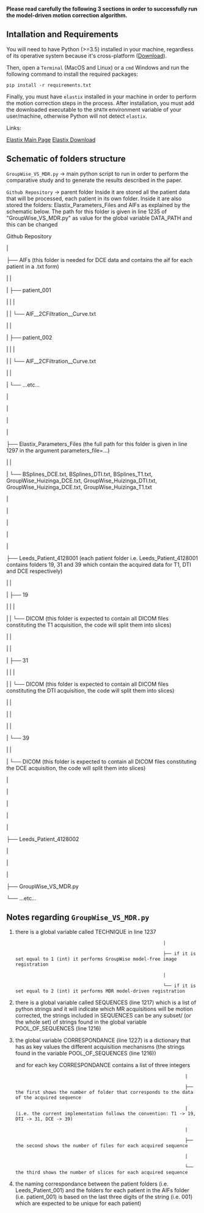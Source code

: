 **Please read carefully the following 3 sections in order to successfully run the model-driven motion correction algorithm.**

## Intallation and Requirements

You will need to have Python (>=3.5) installed in your machine, regardless of its operative system because it's cross-platform ([Download](https://www.python.org/downloads/)).

Then, open a `Terminal` (MacOS and Linux) or a `cmd` Windows and run the following command to install the required packages:

`pip install -r requirements.txt`

Finally, you must have `elastix` installed in your machine in order to perform the motion correction steps in the process. After installation, you must add the downloaded executable to the `$PATH` environment variable of your user/machine, otherwise Python will not detect `elastix`.

Links:

[Elastix Main Page](https://elastix.lumc.nl/)
[Elastix Download](https://github.com/SuperElastix/elastix/releases/tag/5.0.1)


## Schematic of folders structure

`GroupWise_VS_MDR.py` -> main python script to run in order to perform the comparative study and to generate the results described in the paper.

`Github Repository` -> parent folder
                  Inside it are stored all the patient data that will be processed, each patient in its own folder.
                  Inside it are also stored the folders: Elastix_Parameters_Files and AIFs as explained by the schematic below.
                  The path for this folder is given in line 1235 of "GroupWise_VS_MDR.py" as value for the global variable DATA_PATH and this can be changed


Github Repository

|

├── AIFs (this folder is needed for DCE data and contains the aif for each patient in a .txt form)

|    |

|    ├── patient_001

|    |          |

|    |          └── AIF__2CFiltration__Curve.txt

|    |

|    ├── patient_002

|    |           |

|    |           └── AIF__2CFiltration__Curve.txt

|    |  

|    └── ...etc...

|

|

|

|

├── Elastix_Parameters_Files (the full path for this folder is given in line 1297 in the argument parameters_file=...)

|    |

|    └── BSplines_DCE.txt, BSplines_DTI.txt, BSplines_T1.txt, GroupWise_Huizinga_DCE.txt, GroupWise_Huizinga_DTI.txt, GroupWise_Huizinga_DCE.txt, GroupWise_Huizinga_T1.txt 

|

|

|

|

|

├── Leeds_Patient_4128001 (each patient folder i.e. Leeds_Patient_4128001 contains folders 19, 31 and 39 which contain the acquired data for T1, DTI and DCE respectively)

|         |

|         ├── 19

|         |    |

|         |    └── DICOM (this folder is expected to contain all DICOM files constituting the T1 acquisition, the code will split them into slices)

|         |                    

|         |

|         ├── 31

|         |    |

|         |    └── DICOM (this folder is expected to contain all DICOM files constituting the DTI acquisition, the code will split them into slices)

|         | 

|         |                    

|         |

|         └── 39

|              |

|              └── DICOM (this folder is expected to contain all DICOM files constituting the DCE acquisition, the code will split them into slices)

|

|

|

|

|

├── Leeds_Patient_4128002

|

|

|

├── GroupWise_VS_MDR.py

└── ...etc...


## Notes regarding `GroupWise_VS_MDR.py`
 
1) there is a global variable called TECHNIQUE in line 1237  
                                                            
                                                             |
                                                             
                                                             ├── if it is set equal to 1 (int) it performs GroupWise model-free image registration
                                                             
                                                             |
                                                             
                                                             └── if it is set equal to 2 (int) it performs MDR model-driven registration



2) there is a global variable called SEQUENCES (line 1217) which is a list of python strings and it will indicate which MR acquisitions will be motion corrected,
   the strings included in SEQUENCES can be any subset/ (or the whole set) of strings found in the global variable POOL_OF_SEQUENCES (line 1216) 


3) the global variable CORRESPONDANCE (line 1227) is a dictionary that has as key values the different acquisition mechanisms (the strings found in the variable POOL_OF_SEQUENCES (line 1216))
   
   and for each key CORRESPONDANCE contains a list of three integers 
   
                                                                     |
                                                                     
                                                                     ├── the first shows the number of folder that corresponds to the data of the acquired sequence 
                                                                     
                                                                     |   (i.e. the current implementation follows the convention: T1 -> 19, DTI -> 31, DCE -> 39)
                                                                     
                                                                     |
                                                                     
                                                                     ├── the second shows the number of files for each acquired sequence
                                                                     
                                                                     | 
                                                                     
                                                                     └── the third shows the number of slices for each acquired sequence


4) the naming correspondance between the patient folders (i.e. Leeds_Patient_001) and the folders for each patient in the AIFs folder (i.e. patient_001) is based on the last three digits of the string (i.e. 001) which are expected to be unique for each patient)
